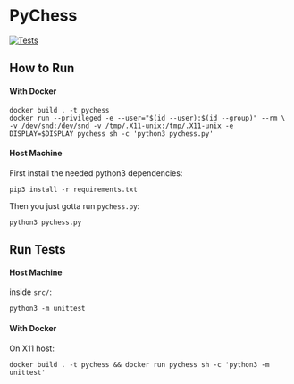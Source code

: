 # PyChess

[![Tests](https://github.com/asimos-bot/pychess/workflows/Tests/badge.svg)](https://github.com/asimos-bot/pychess/actions/workflows/main.yml)

## How to Run

#### With Docker

```
docker build . -t pychess
docker run --privileged -e --user="$(id --user):$(id --group)" --rm \
-v /dev/snd:/dev/snd -v /tmp/.X11-unix:/tmp/.X11-unix -e DISPLAY=$DISPLAY pychess sh -c 'python3 pychess.py'
```

#### Host Machine

First install the needed python3 dependencies:

```
pip3 install -r requirements.txt
```

Then you just gotta run `pychess.py`:

```
python3 pychess.py
```

## Run Tests

#### Host Machine

inside `src/`:

```
python3 -m unittest
```

#### With Docker

On X11 host:

```
docker build . -t pychess && docker run pychess sh -c 'python3 -m unittest'
```
